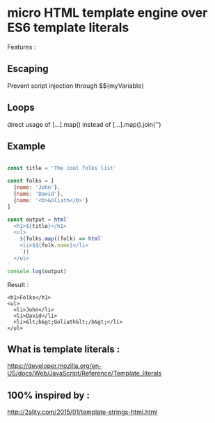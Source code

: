 # micro HTML template engine over ES6 template literals

Features : 
## Escaping
Prevent script injection through $${myVariable}

## Loops
direct usage of [...].map() instead of [...].map().join('')


## Example

```javascript

const title = 'The cool folks list'

const folks = [
  {name: 'John'},
  {name: 'David'},
  {name: '<b>Goliath</b>'}
]

const output = html`
  <h1>${title}</h1>
  <ul>
    ${folks.map((folk) => html`
    <li>$${folk.name}</li>
    `)}
  </ul>
`
console.log(output)
```

Result :
```
<h1>Folks</h1>
<ul>
  <li>John</li>
  <li>David</li>
  <li>&lt;b&gt;Goliath&lt;/b&gt;</li>
</ul>
```


## What is template literals :
https://developer.mozilla.org/en-US/docs/Web/JavaScript/Reference/Template_literals

## 100% inspired by : 
http://2ality.com/2015/01/template-strings-html.html